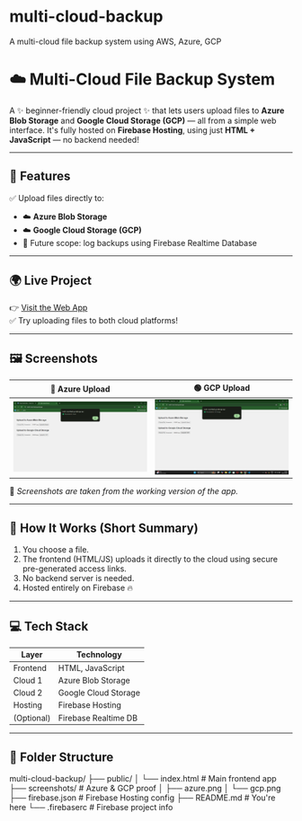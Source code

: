 # multi-cloud-backup
A multi-cloud file backup system using AWS, Azure, GCP
# ☁️ Multi-Cloud File Backup System

A ✨ beginner-friendly cloud project ✨ that lets users upload files to **Azure Blob Storage** and **Google Cloud Storage (GCP)** — all from a simple web interface. It's fully hosted on **Firebase Hosting**, using just **HTML + JavaScript** — no backend needed!

---

## 🚀 Features

✅ Upload files directly to:

- ☁️ **Azure Blob Storage**  
- ☁️ **Google Cloud Storage (GCP)**  
- 🔄 Future scope: log backups using Firebase Realtime Database  

---

## 🌍 Live Project

👉 [Visit the Web App](https://multi-cloud-backup.web.app)  
✅ Try uploading files to both cloud platforms!

---

## 🖼️ Screenshots

| 🔵 Azure Upload | 🟢 GCP Upload |
|----------------|--------------|
| ![Azure](./screenshots/azure.png) | ![GCP](./screenshots/gcp.png) |

📝 _Screenshots are taken from the working version of the app._

---

## 🔧 How It Works (Short Summary)

1. You choose a file.
2. The frontend (HTML/JS) uploads it directly to the cloud using secure pre-generated access links.
3. No backend server is needed.
4. Hosted entirely on Firebase 🔥

---

## 💻 Tech Stack

| Layer        | Technology            |
|--------------|------------------------|
| Frontend     | HTML, JavaScript       |
| Cloud 1      | Azure Blob Storage     |
| Cloud 2      | Google Cloud Storage   |
| Hosting      | Firebase Hosting       |
| (Optional)   | Firebase Realtime DB   |

---

## 📁 Folder Structure

multi-cloud-backup/
├── public/
│ └── index.html # Main frontend app
├── screenshots/ # Azure & GCP proof
│ ├── azure.png
│ └── gcp.png
├── firebase.json # Firebase Hosting config
├── README.md # You're here
└── .firebaserc # Firebase project info
